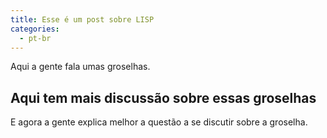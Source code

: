 ```yaml
---
title: Esse é um post sobre LISP
categories:
  - pt-br
---
```


Aqui a gente fala umas groselhas.

## Aqui tem mais discussão sobre essas groselhas

E agora a gente explica melhor a questão a se discutir sobre a groselha.
